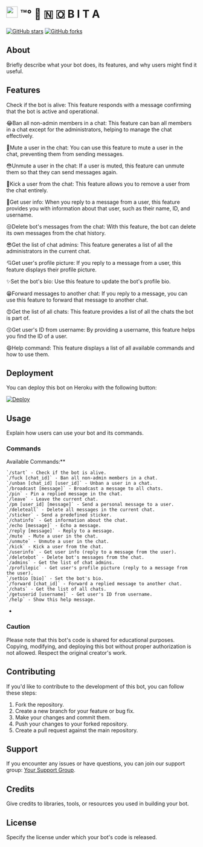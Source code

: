 # <img src="https://graph.org/file/b0825ba6490d2aa6a6afd.jpg" width="30"> ™°‌ 🫧 🇳 🇴 B I T A

[![GitHub stars](https://img.shields.io/github/stars/yourusername/yourbotrepo.svg?style=social)](https://github.com/PRADHAN474/BANALL-USERBOT)
[![GitHub forks](https://img.shields.io/github/forks/yourusername/yourbotrepo.svg?style=social)](https://github.com/PRADHAN474/BANALL-USERBOT/forks)

## About

Briefly describe what your bot does, its features, and why users might find it useful.

## Features

Check if the bot is alive: This feature responds with a message confirming that the bot is active and operational.

😂Ban all non-admin members in a chat: This feature can ban all members in a chat except for the administrators, helping to manage the chat effectively.

🌚Mute a user in the chat: You can use this feature to mute a user in the chat, preventing them from sending messages.

😳Unmute a user in the chat: If a user is muted, this feature can unmute them so that they can send messages again.

🤣Kick a user from the chat: This feature allows you to remove a user from the chat entirely.

🥳Get user info: When you reply to a message from a user, this feature provides you with information about that user, such as their name, ID, and username.

😒Delete bot's messages from the chat: With this feature, the bot can delete its own messages from the chat history.

😎Get the list of chat admins: This feature generates a list of all the administrators in the current chat.

💘Get user's profile picture: If you reply to a message from a user, this feature displays their profile picture.

✨Set the bot's bio: Use this feature to update the bot's profile bio.

😁Forward messages to another chat: If you reply to a message, you can use this feature to forward that message to another chat.

😍Get the list of all chats: This feature provides a list of all the chats the bot is part of.

😗Get user's ID from username: By providing a username, this feature helps you find the ID of a user.

😄Help command: This feature displays a list of all available commands and how to use them.

## Deployment

You can deploy this bot on Heroku with the following button:

[![Deploy](https://www.herokucdn.com/deploy/button.svg)](https://dashboard.heroku.com/new?template=https://github.com/PRADHAN474/BANALL-USERBOT.git)

## Usage

Explain how users can use your bot and its commands.

### Commands
Available Commands:**

    `/start` - Check if the bot is alive.
    `/fuck [chat_id]` - Ban all non-admin members in a chat.
    `/unban [chat_id] [user_id]` - Unban a user in a chat.
    `/broadcast [message]` - Broadcast a message to all chats.
    `/pin` - Pin a replied message in the chat.
    `/leave` - Leave the current chat.
    `/pm [user_id] [message]` - Send a personal message to a user.
    `/deleteall` - Delete all messages in the current chat.
    `/sticker` - Send a predefined sticker.
    `/chatinfo` - Get information about the chat.
    `/echo [message]` - Echo a message.
    `/reply [message]` - Reply to a message.
    `/mute` - Mute a user in the chat.
    `/unmute` - Unmute a user in the chat.
    `/kick` - Kick a user from the chat.
    `/userinfo` - Get user info (reply to a message from the user).
    `/deletebot` - Delete bot's messages from the chat.
    `/admins` - Get the list of chat admins.
    `/profilepic` - Get user's profile picture (reply to a message from the user).
    `/setbio [bio]` - Set the bot's bio.
    `/forward [chat_id]` - Forward a replied message to another chat.
    `/chats` - Get the list of all chats.
    `/getuserid [username]` - Get user's ID from username.
    `/help` - Show this help message.
- 

### Caution

Please note that this bot's code is shared for educational purposes. Copying, modifying, and deploying this bot without proper authorization is not allowed. Respect the original creator's work.

## Contributing

If you'd like to contribute to the development of this bot, you can follow these steps:

1. Fork the repository.
2. Create a new branch for your feature or bug fix.
3. Make your changes and commit them.
4. Push your changes to your forked repository.
5. Create a pull request against the main repository.

## Support

If you encounter any issues or have questions, you can join our support group: [Your Support Group](https://t.me/MRITYUY).

## Credits

Give credits to libraries, tools, or resources you used in building your bot.

## License

Specify the license under which your bot's code is released.
